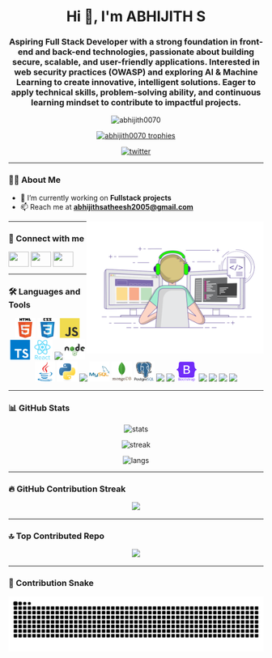 <h1 align="center">Hi 👋, I'm ABHIJITH S</h1>
<h3 align="center">
Aspiring Full Stack Developer with a strong foundation in front-end and back-end technologies, passionate about building secure, scalable, and user-friendly applications. Interested in web security practices (OWASP) and exploring AI & Machine Learning to create innovative, intelligent solutions. Eager to apply technical skills, problem-solving ability, and continuous learning mindset to contribute to impactful projects.
</h3>

<p align="center"> 
  <img src="https://komarev.com/ghpvc/?username=abhijith0070&label=Profile%20views&color=0e75b6&style=flat" alt="abhijith0070" /> 
</p>

<p align="center">
  <a href="https://github.com/ryo-ma/github-profile-trophy">
    <img src="https://github-profile-trophy.vercel.app/?username=abhijith0070&theme=tokyonight&margin-w=10&margin-h=10" alt="abhijith0070 trophies"/>
  </a>
</p>

<p align="center"> 
  <a href="https://twitter.com/abhi05102022" target="blank">
    <img src="https://img.shields.io/twitter/follow/abhi05102022?logo=twitter&style=for-the-badge" alt="twitter"/>
  </a> 
</p>

---

### 👨‍💻 About Me
- 🔭 I’m currently working on **Fullstack projects**  
- 📫 Reach me at **abhijithsatheesh2005@gmail.com**  

<img align="right" alt="Coding" width="350" src="https://raw.githubusercontent.com/devSouvik/devSouvik/master/gif3.gif" />

---

### 🤝 Connect with me
<p align="left">
<a href="https://twitter.com/abhi05102022" target="blank"><img align="center" src="https://raw.githubusercontent.com/rahuldkjain/github-profile-readme-generator/master/src/images/icons/Social/twitter.svg" height="30" width="40" /></a>
<a href="https://linkedin.com/in/abhijith-s-1682582b2" target="blank"><img align="center" src="https://raw.githubusercontent.com/rahuldkjain/github-profile-readme-generator/master/src/images/icons/Social/linked-in-alt.svg" height="30" width="40" /></a>
<a href="https://instagram.com/_abhijith__s.__" target="blank"><img align="center" src="https://raw.githubusercontent.com/rahuldkjain/github-profile-readme-generator/master/src/images/icons/Social/instagram.svg" height="30" width="40" /></a>
</p>

---

### 🛠️ Languages and Tools
<p align="center"> 
  <img src="https://raw.githubusercontent.com/devicons/devicon/master/icons/html5/html5-original-wordmark.svg" width="40"/> 
  <img src="https://raw.githubusercontent.com/devicons/devicon/master/icons/css3/css3-original-wordmark.svg" width="40"/> 
  <img src="https://raw.githubusercontent.com/devicons/devicon/master/icons/javascript/javascript-original.svg" width="40"/> 
  <img src="https://raw.githubusercontent.com/devicons/devicon/master/icons/typescript/typescript-original.svg" width="40"/> 
  <img src="https://raw.githubusercontent.com/devicons/devicon/master/icons/react/react-original-wordmark.svg" width="40"/> 
  <img src="https://www.vectorlogo.zone/logos/tailwindcss/tailwindcss-icon.svg" width="40"/> 
  <img src="https://raw.githubusercontent.com/devicons/devicon/master/icons/nodejs/nodejs-original-wordmark.svg" width="40"/> 
  <img src="https://raw.githubusercontent.com/devicons/devicon/master/icons/java/java-original.svg" width="40"/> 
  <img src="https://raw.githubusercontent.com/devicons/devicon/master/icons/python/python-original.svg" width="40"/> 
  <img src="https://upload.wikimedia.org/wikipedia/commons/1/1c/Haskell-Logo.svg" width="40"/> 
  <img src="https://raw.githubusercontent.com/devicons/devicon/master/icons/mysql/mysql-original-wordmark.svg" width="40"/> 
  <img src="https://raw.githubusercontent.com/devicons/devicon/master/icons/mongodb/mongodb-original-wordmark.svg" width="40"/> 
  <img src="https://raw.githubusercontent.com/devicons/devicon/master/icons/postgresql/postgresql-original-wordmark.svg" width="40"/> 
  <img src="https://www.vectorlogo.zone/logos/graphql/graphql-icon.svg" width="40"/> 
  <img src="https://www.vectorlogo.zone/logos/firebase/firebase-icon.svg" width="40"/> 
  <img src="https://raw.githubusercontent.com/devicons/devicon/master/icons/bootstrap/bootstrap-plain-wordmark.svg" width="40"/> 
  <img src="https://www.vectorlogo.zone/logos/figma/figma-icon.svg" width="40"/> 
  <img src="https://www.vectorlogo.zone/logos/tensorflow/tensorflow-icon.svg" width="40"/> 
  <img src="https://upload.wikimedia.org/wikipedia/commons/0/05/Scikit_learn_logo_small.svg" width="40"/> 
  <img src="https://pandas.pydata.org/static/img/pandas_secondary.svg" width="40"/>
</p>

---

### 📊 GitHub Stats
<p align="center">
  <img src="https://github-readme-stats.vercel.app/api?username=abhijith0070&show_icons=true&theme=radical" alt="stats"/>
</p>

<p align="center">
  <img src="https://github-readme-streak-stats.herokuapp.com/?user=abhijith0070&theme=radical" alt="streak"/>
</p>

<p align="center">
  <img src="https://github-readme-stats.vercel.app/api/top-langs?username=abhijith0070&show_icons=true&locale=en&layout=compact&theme=radical" alt="langs"/>
</p>

---

### 🔥 GitHub Contribution Streak
<p align="center">
  <img src="https://img.shields.io/badge/GitHub%20Streak-Active-brightgreen?logo=github&style=for-the-badge" />
</p>

---

### 🔝 Top Contributed Repo
<p align="center">
  <img src="https://github-contributor-stats.vercel.app/api?username=abhijith0070&limit=5&theme=flat&combine_all_yearly_contributions=true" />
</p>

---

### 🐍 Contribution Snake
<p align="center">
  <img src="https://github.com/abhijith0070/abhijith0070/blob/output/github-contribution-grid-snake.svg" alt="snake animation"/>
</p>
